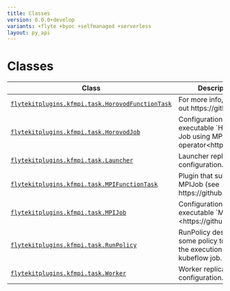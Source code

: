 ```yaml
---
title: Classes
version: 0.0.0+develop
variants: +flyte +byoc +selfmanaged +serverless
layout: py_api
---
```


# Classes

| Class | Description |
|-|-|
| [`flytekitplugins.kfmpi.task.HorovodFunctionTask`](../packages/flytekitplugins.kfmpi.task#flytekitpluginskfmpitaskhorovodfunctiontask) |For more info, check out https://github. |
| [`flytekitplugins.kfmpi.task.HorovodJob`](../packages/flytekitplugins.kfmpi.task#flytekitpluginskfmpitaskhorovodjob) |Configuration for an executable `Horovod Job using MPI operator<https://github. |
| [`flytekitplugins.kfmpi.task.Launcher`](../packages/flytekitplugins.kfmpi.task#flytekitpluginskfmpitasklauncher) |Launcher replica configuration. |
| [`flytekitplugins.kfmpi.task.MPIFunctionTask`](../packages/flytekitplugins.kfmpi.task#flytekitpluginskfmpitaskmpifunctiontask) |Plugin that submits a MPIJob (see https://github. |
| [`flytekitplugins.kfmpi.task.MPIJob`](../packages/flytekitplugins.kfmpi.task#flytekitpluginskfmpitaskmpijob) |Configuration for an executable `MPI Job <https://github. |
| [`flytekitplugins.kfmpi.task.RunPolicy`](../packages/flytekitplugins.kfmpi.task#flytekitpluginskfmpitaskrunpolicy) |RunPolicy describes some policy to apply to the execution of a kubeflow job. |
| [`flytekitplugins.kfmpi.task.Worker`](../packages/flytekitplugins.kfmpi.task#flytekitpluginskfmpitaskworker) |Worker replica configuration. |
